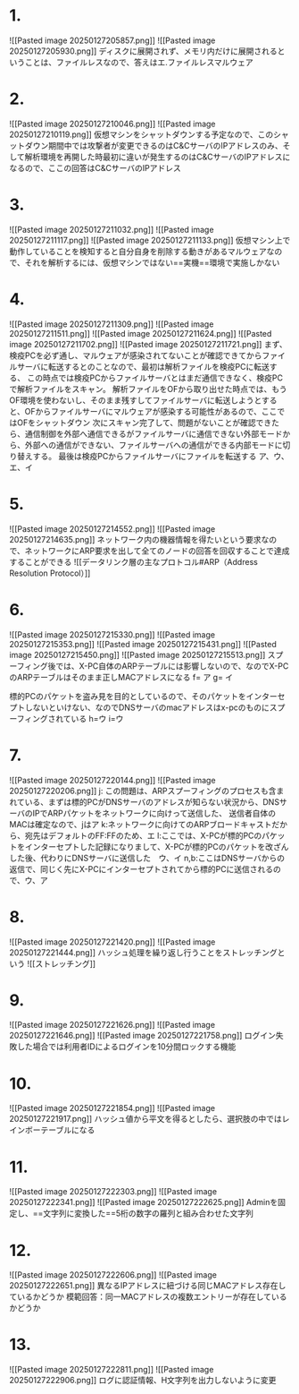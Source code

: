 # 1.
![[Pasted image 20250127205857.png]]
![[Pasted image 20250127205930.png]]
ディスクに展開されず、メモリ内だけに展開されるということは、ファイルレスなので、答えはエ.ファイルレスマルウェア

# 2.
![[Pasted image 20250127210046.png]]
![[Pasted image 20250127210119.png]]
仮想マシンをシャットダウンする予定なので、このシャットダウン期間中では攻撃者が変更できるのはC&CサーバのIPアドレスのみ、そして解析環境を再開した時最初に違いが発生するのはC&CサーバのIPアドレスになるので、ここの回答はC&CサーバのIPアドレス

# 3. 
![[Pasted image 20250127211032.png]]
![[Pasted image 20250127211117.png]]
![[Pasted image 20250127211133.png]]
仮想マシン上で動作していることを検知すると自分自身を削除する動きがあるマルウェアなので、それを解析するには、仮想マシンではない==実機==環境で実施しかない

# 4.
![[Pasted image 20250127211309.png]]
![[Pasted image 20250127211511.png]]
![[Pasted image 20250127211624.png]]
![[Pasted image 20250127211702.png]]
![[Pasted image 20250127211721.png]]
まず、検疫PCを必ず通し、マルウェアが感染されてないことが確認できてからファイルサーバに転送するとのことなので、最初は解析ファイルを検疫PCに転送する、
この時点では検疫PCからファイルサーバとはまだ通信できなく、検疫PCで解析ファイルをスキャン。
解析ファイルをOFから取り出せた時点では、もうOF環境を使わないし、そのまま残すしてファイルサーバに転送しようとすると、OFからファイルサーバにマルウェアが感染する可能性があるので、ここではOFをシャットダウン
次にスキャン完了して、問題がないことが確認できたら、通信制御を外部へ通信できるがファイルサーバに通信できない外部モードから、外部への通信ができない、ファイルサーバへの通信ができる内部モードに切り替えする。
最後は検疫PCからファイルサーバにファイルを転送する
ア、ウ、エ、イ

# 5.
![[Pasted image 20250127214552.png]]
![[Pasted image 20250127214635.png]]
ネットワーク内の機器情報を得たいという要求なので、ネットワークにARP要求を出して全てのノードの回答を回収することで達成することができる
![[データリンク層の主なプロトコル#ARP（Address Resolution Protocol）]]

# 6.
![[Pasted image 20250127215330.png]]
![[Pasted image 20250127215353.png]]
![[Pasted image 20250127215431.png]]
![[Pasted image 20250127215450.png]]
![[Pasted image 20250127215513.png]]
スプーフィング後では、X-PC自体のARPテーブルには影響しないので、なのでX-PCのARPテーブルはそのまま正しMACアドレスになる
f= ア
g= イ

標的PCのパケットを盗み見を目的としているので、そのパケットをインターセプトしないといけない、なのでDNSサーバのmacアドレスはx-pcのものにスプーフィングされている
h=ウ
i=ウ

# 7.
![[Pasted image 20250127220144.png]]
![[Pasted image 20250127220206.png]]
j:
この問題は、ARPスプーフィングのプロセスも含まれている、まずは標的PCがDNSサーバのアドレスが知らない状況から、DNSサーバのIPでARPパケットをネットワークに向けって送信した、
送信者自体のMACは確定なので、jはア
k:ネットワークに向けてのARPブロードキャストだから、宛先はデフォルトのFF:FFのため、エ
l:ここでは、X-PCが標的PCのパケットをインターセプトした記録になりまして、X-PCが標的PCのパケットを改ざんした後、代わりにDNSサーバに送信した　ウ、イ
n,b:ここはDNSサーバからの返信で、同じく先にX-PCにインターセプトされてから標的PCに送信されるので、ウ、ア

# 8.
![[Pasted image 20250127221420.png]]
![[Pasted image 20250127221444.png]]
ハッシュ処理を繰り返し行うことをストレッチングという
![[ストレッチング]]

# 9.
![[Pasted image 20250127221626.png]]
![[Pasted image 20250127221646.png]]
![[Pasted image 20250127221758.png]]
ログイン失敗した場合では利用者IDによるログインを10分間ロックする機能

# 10.
![[Pasted image 20250127221854.png]]
![[Pasted image 20250127221917.png]]
ハッシュ値から平文を得るとしたら、選択肢の中ではレインボーテーブルになる

# 11.
![[Pasted image 20250127222303.png]]
![[Pasted image 20250127222341.png]]
![[Pasted image 20250127222625.png]]
Adminを固定し、==文字列に変換した==5桁の数字の羅列と組み合わせた文字列

# 12.
![[Pasted image 20250127222606.png]]
![[Pasted image 20250127222651.png]]
異なるIPアドレスに紐づける同じMACアドレス存在しているかどうか
模範回答：同一MACアドレスの複数エントリーが存在しているかどうか

# 13.
![[Pasted image 20250127222811.png]]
![[Pasted image 20250127222906.png]]
ログに認証情報、H文字列を出力しないように変更